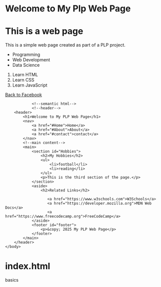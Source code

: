 <!DOCTYPE html>
 <html>
    <head>
        <title>My Plp Web Page</title>
    </head>
    <body><!-- headings-->
        <h1>Welcome to My Plp Web Page</h1>
        <!--paragraph-->
        <h1>This is a web page</h1>
        <p>This is a simple web page created as part of a PLP project.</p>
        <!--un-ordered list-->
        <ul>
            <li>Programming</li>
            <li>Web Development</li>
            <li>Data Science</li>
        </ul>
        <!--ordered list-->
        <ol type="1" start="1">
            <li>Learn HTML</li>
            <li>Learn CSS</li>
            <li>Learn JavaScript</li>
        </ol>
        <!--anchor-link-->
        <a href="https://facebook.com">Back to Facebook</a>

                <!--semantic html-->
                <!--header-->
        <header>
            <h1>Welcome to My PLP Web Page</h1>
            <nav>
                <a href="#Home">Home</a>
                <a href="#About">About</a>
                <a href="#contact">contact</a>
            </nav>
            <!--main content-->
            <main>
                <section id="Hobbies">
                    <h2>My Hobbies</h2>
                    <ul>
                        <li>football</li>
                        <li>reading</li>
                    </ul>
                    <p>This is the third section of the page.</p>
                </section>
                <aside>
                    <h2>Related Links</h2>
                    
                       <a href="https://www.w3schools.com">W3Schools</a>
                       <a href="https://developer.mozilla.org">MDN Web Docs</a>
                       <a href="https://www.freecodecamp.org">FreeCodeCamp</a>
                </aside>
                <footer id="footer">
                    <p>&copy; 2025 My PLP Web Page</p>
                </footer>
            </main>
        </header>
    </body>
 </html>


# index.html
basics
